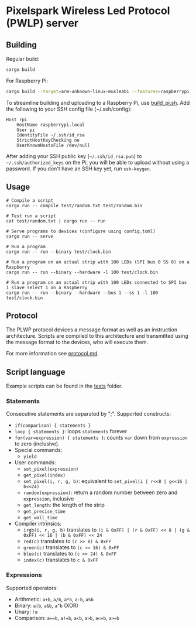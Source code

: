 # Pixelspark Wireless Led Protocol (PWLP) server

## Building

Regular build:
````sh
cargo build
````

For Raspberry Pi:
````sh
cargo build --target=arm-unknown-linux-musleabi --features=raspberrypi 
````

To streamline building and uploading to a Raspberry Pi, use [build_pi.sh](./build_pi.sh). Add the following to your SSH 
config file (~/.ssh/config):

````
Host rpi
	HostName raspberrypi.local
	User pi
	IdentityFile ~/.ssh/id_rsa
	StrictHostKeyChecking no
	UserKnownHostsFile /dev/null
````

After adding your SSH public key (`~/.ssh/id_rsa.pub`) to `~/.ssh/authorized_keys` on the Pi, you will be able to upload 
without using a password. If you don't have an SSH key yet, run `ssh-keygen`.

## Usage

````
# Compile a script
cargo run -- compile test/random.txt test/random.bin

# Test run a script
cat test/random.txt | cargo run -- run

# Serve programs to devices (configure using config.toml)
cargo run -- serve

# Run a program
cargo run -- run --binary test/clock.bin

# Run a program on an actual strip with 100 LEDs (SPI bus 0 SS 0) on a Raspberry
cargo run -- run --binary --hardware -l 100 test/clock.bin

# Run a program on an actual strip with 100 LEDs connected to SPI bus 1 slave select 1 on a Raspberry
cargo run -- run --binary --hardware --bus 1 --ss 1 -l 100 test/clock.bin
````

## Protocol

The PLWP protocol devices a message format as well as an instruction architecture. Scripts are compiled to this architecture and transmitted using the message format to the devices, who will execute them.

For more information see [protocol.md](https://git.pixelspark.nl/pixelspark/espled/src/branch/master/Protocol.md).

## Script language

Example scripts can be found in the [tests](./tests/) folder. 

### Statements

Consecutive statements are separated by ";". Supported constructs:

* `if(comparison) { statements }`
* `loop { statements }`: loops `statements` forever
* `for(var=expression) { statements }`: counts `var` down from `expression` to zero (inclusive).
* Special commands:
  * `yield`
* User commands:
  * `set_pixel(expression)`
  * `get_pixel(index)`
  * `set_pixel(i, r, g, b)`: equivalent to `set_pixel(i | r<<8 | g<<16 | b<<24)`
  * `random(expression)`: return a random number between zero and `expression`, inclusive
  * `get_length`: the length of the strip
  * `get_precise_time`
  * `get_wall_time`
* Compiler intrinsics:
  * `irgb(i, r, g, b)` translates to `(i & 0xFF) | (r & 0xFF) << 8 | (g & 0xFF) << 16 | (b & 0xFF) << 24`
  * `red(c)` translates to `(c >> 8) & 0xFF`
  * `green(c)` translates to `(c >> 16) & 0xFF`
  * `blue(c)` translates to `(c >> 24) & 0xFF`
  * `index(c)` translates to `c & 0xFF`

### Expressions

Supported operators:

* Arithmetic: `a+b`, `a/b`, `a*b`, `a-b`, `a%b`
* Binary: `a|b`, `a&b`, `a^b` (XOR)
* Unary: `!a`
* Comparison: `a==b`, `a!=b`, `a<b`, `a>b`, `a<=b`, `a>=b`